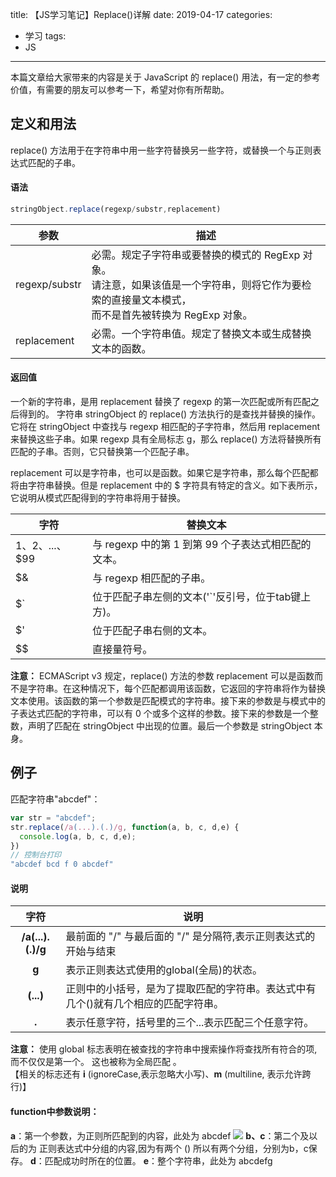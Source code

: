 title: 【JS学习笔记】Replace()详解
date: 2019-04-17
categories:
  - 学习
tags:
  - JS

---

本篇文章给大家带来的内容是关于 JavaScript 的 replace() 用法，有一定的参考价值，有需要的朋友可以参考一下，希望对你有所帮助。

<!-- more -->

## 定义和用法

replace() 方法用于在字符串中用一些字符替换另一些字符，或替换一个与正则表达式匹配的子串。

#### 语法
```js
stringObject.replace(regexp/substr,replacement)
```
|参数|描述|
|---|---|
|regexp/substr|必需。规定子字符串或要替换的模式的 RegExp 对象。<br/>请注意，如果该值是一个字符串，则将它作为要检索的直接量文本模式，<br/>而不是首先被转换为 RegExp 对象。|
|replacement|必需。一个字符串值。规定了替换文本或生成替换文本的函数。|
#### 返回值
一个新的字符串，是用 replacement 替换了 regexp 的第一次匹配或所有匹配之后得到的。
字符串 stringObject 的 replace() 方法执行的是查找并替换的操作。它将在 stringObject 中查找与 regexp 相匹配的子字符串，然后用 replacement 来替换这些子串。如果 regexp 具有全局标志 g，那么 replace() 方法将替换所有匹配的子串。否则，它只替换第一个匹配子串。

replacement 可以是字符串，也可以是函数。如果它是字符串，那么每个匹配都将由字符串替换。但是 replacement 中的 $ 字符具有特定的含义。如下表所示，它说明从模式匹配得到的字符串将用于替换。

|字符|替换文本|
|---|---|
|$1、$2、...、$99|与 regexp 中的第 1 到第 99 个子表达式相匹配的文本。|
|$&|与 regexp 相匹配的子串。|
|$\`|位于匹配子串左侧的文本('`'反引号，位于tab键上方)。|
|$'|位于匹配子串右侧的文本。|
|$$|直接量符号。|

**注意：**
ECMAScript v3 规定，replace() 方法的参数 replacement 可以是函数而不是字符串。在这种情况下，每个匹配都调用该函数，它返回的字符串将作为替换文本使用。该函数的第一个参数是匹配模式的字符串。接下来的参数是与模式中的子表达式匹配的字符串，可以有 0 个或多个这样的参数。接下来的参数是一个整数，声明了匹配在 stringObject 中出现的位置。最后一个参数是 stringObject 本身。

## 例子
匹配字符串"abcdef"：
```js
var str = "abcdef";
str.replace(/a(...).(.)/g, function(a, b, c, d,e) {
  console.log(a, b, c, d,e);
})
// 控制台打印
"abcdef bcd f 0 abcdef"

```

#### 说明

|字符|说明|
|:---:|---|
|**/a(...).(.)/g**|最前面的 "/" 与最后面的 "/" 是分隔符,表示正则表达式的开始与结束|
|**g**|表示正则表达式使用的global(全局)的状态。|
|**(...)**|正则中的小括号，是为了提取匹配的字符串。表达式中有几个()就有几个相应的匹配字符串。|
|**.**|表示任意字符，括号里的三个...表示匹配三个任意字符。　|

**注意：**
使用 global 标志表明在被查找的字符串中搜索操作将查找所有符合的项, 而不仅仅是第一个。 这也被称为全局匹配 。<br />【相关的标志还有 **i** (ignoreCase,表示忽略大小写)、**m** (multiline, 表示允许跨行)】

#### function中参数说明：
**a**：第一个参数，为正则所匹配到的内容，此处为 abcdef
![](/assets/replace.png)
**b、c**：第二个及以后的为 正则表达式中分组的内容,因为有两个 () 所以有两个分组，分别为b，c保存。
**d**：匹配成功时所在的位置。
**e**：整个字符串，此处为 abcdefg
　